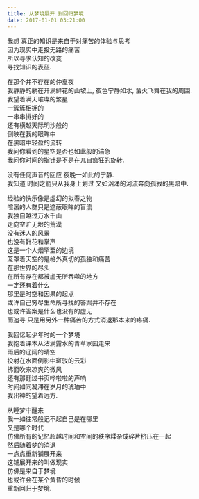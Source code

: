 ```yaml
---
title: 从梦境展开 到回归梦境  
date: 2017-01-01 03:21:00
---
```

我想 真正的知识是来自于对痛苦的体验与思考  
因为现实中走投无路的痛苦  
所以寻求认知的改变  
寻找知识的表征.     

在那个并不存在的仲夏夜  
我静静的躺在开满鲜花的山坡上, 夜色宁静如水, 萤火飞舞在我的周围.  
我望着满天璀璨的繁星  
一簇簇相拥的  
一串串排好的  
还有横越天际明沙般的  
倒映在我的眼眸中  
在黑暗中轻盈的流转    
我问你看到的星空是否也如此般的湍急  
我问你时间的指针是不是在兀自疯狂的旋转.   

没有任何声音的回应 夜晚一如此的宁静.  
我知道 时间之箭只从我身上划过 又如汹涌的河流奔向孤寂的黑暗中.  
  <!-- more -->
经验的快乐像是虚幻的拟春之物  
喧嚣的人群只是遮蔽眼眸的盲流  
我独自越过万水千山  
走向空旷无垠的荒漠  
没有迷人的风景  
也没有鲜花和掌声  
这是一个人烟罕至的边境  
笼罩着天空的是格外真切的孤独和痛苦   
在那世界的尽头  
在所有存在都被虚无所吞噬的地方  
一定还有着什么  
那里是时空和因果的起点  
或许自己穷尽生命所寻找的答案并不存在   
也或许答案是什么也没有的虚无   
而追寻 只是用另外一种痛苦的方式消退那本来的疼痛.     
 
我回忆起少年时的一个梦境  
我抱着课本从沾满露水的青草家园走来   
雨后的辽阔的晴空   
投射在水面倒影中斑驳的云彩  
拂面吹来凉爽的微风  
还有那翻过书页哗啦啦的声响  
时间如同凝滞在岁月的琥珀中  
我出神的望着远方.   

从睡梦中醒来  
我一如往常般记不起自己是在哪里  
又是哪个时代  
仿佛所有的记忆超越时间和空间的秩序糅杂成碎片挤压在一起   
然后随着梦的消退   
一点点重新铺展开来  
这铺展开来的叫做现实  
仿佛是来自于梦境   
也或许会在某个黄昏的时候  
重新回归于梦境.   

